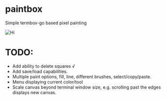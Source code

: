 # paintbox
Simple termbox-go based pixel painting

![Hi](https://raw.github.com/dlmather/paintbox/master/hi.gif)


# TODO:

- Add ability to delete squares √
- Add save/load capabilities.
- Multiple paint options, fill, line, different brushes, select/copy/paste.
- Menu displaying current color/tool
- Scale canvas beyond terminal window size, e.g. scrolling past the edges displays new canvas.
